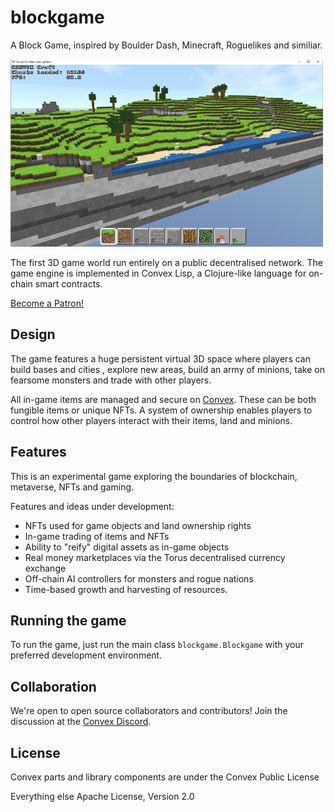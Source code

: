 # blockgame

A Block Game, inspired by Boulder Dash, Minecraft, Roguelikes and similiar. 

<img src="https://github.com/mikera/blockgame/blob/master/src/main/resources/images/screenshot.png?raw=true" width="500" height="300">

The first 3D game world run entirely on a public decentralised network. The game engine is implemented in Convex Lisp, a Clojure-like language for on-chain smart contracts.

<a href="https://www.patreon.com/bePatron?u=4731307">Become a Patron!</a>

## Design

The game features a huge persistent virtual 3D space where players can build bases and cities , explore new areas, build an army of minions, take on fearsome monsters and trade with other players.

All in-game items are managed and secure on [Convex](https://convex.world). These can be both fungible items or unique NFTs. A system of ownership enables players to control how other players interact with their items, land and minions.

 

## Features

This is an experimental game exploring the boundaries of blockchain, metaverse, NFTs and gaming.

Features and ideas under development:

- NFTs used for game objects and land ownership rights
- In-game trading of items and NFTs
- Ability to "reify" digital assets as in-game objects
- Real money marketplaces via the Torus decentralised currency exchange
- Off-chain AI controllers for monsters and rogue nations
- Time-based growth and harvesting of resources.

## Running the game

To run the game, just run the main class `blockgame.Blockgame` with your preferred development environment.

## Collaboration

We're open to open source collaborators and contributors! Join the discussion at the [Convex Discord](https://discord.com/invite/xfYGq4CT7v). 

## License

Convex parts and library components are under the Convex Public License

Everything else Apache License, Version 2.0
